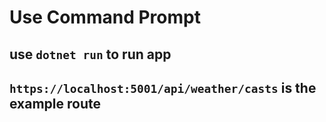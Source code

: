 # Use Command Prompt

## use `dotnet run` to run app

## `https://localhost:5001/api/weather/casts` is the example route